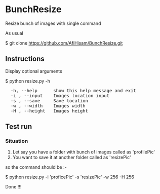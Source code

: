 # BunchResize
Resize bunch of images with single command 

As usual

$ git clone https://github.com/AfiHisam/BunchResize.git

## Instructions

Display optional arguments

$ python resize.py -h  
<pre>
  -h, --help      show this help message and exit
  -i , --input    Images location input
  -s , --save     Save location
  -w , --width    Images width
  -H , --height   Images height
</pre>
## Test run
### Situation 

1) Let say you have a folder with bunch of images called as 'profilePic'
2) You want to save it at another folder called as 'resizePic'

so the command should be :-

$ python resize.py -i 'proficePic' -s 'resizePic' -w 256 -H 256

Done !!!







